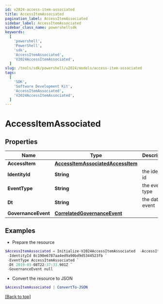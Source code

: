 ```yaml
---
id: v2024-access-item-associated
title: AccessItemAssociated
pagination_label: AccessItemAssociated
sidebar_label: AccessItemAssociated
sidebar_class_name: powershellsdk
keywords:
  [
    'powershell',
    'PowerShell',
    'sdk',
    'AccessItemAssociated',
    'V2024AccessItemAssociated',
  ]
slug: /tools/sdk/powershell/v2024/models/access-item-associated
tags:
  [
    'SDK',
    'Software Development Kit',
    'AccessItemAssociated',
    'V2024AccessItemAssociated',
  ]
---
```


# AccessItemAssociated

## Properties

| Name | Type | Description | Notes |
| --- | --- | --- | --- |
| **AccessItem** | [**AccessItemAssociatedAccessItem**](access-item-associated-access-item) |  | [optional] |
| **IdentityId** | **String** | the identity id | [optional] |
| **EventType** | **String** | the event type | [optional] |
| **Dt** | **String** | the date of event | [optional] |
| **GovernanceEvent** | [**CorrelatedGovernanceEvent**](correlated-governance-event) |  | [optional] |

## Examples

- Prepare the resource

```powershell
$AccessItemAssociated = Initialize-V2024AccessItemAssociated  -AccessItem null `
 -IdentityId 8c190e6787aa4ed9a90bd9d5344523fb `
 -EventType AccessItemAssociated `
 -Dt 2019-03-08T22:37:33.901Z `
 -GovernanceEvent null
```

- Convert the resource to JSON

```powershell
$AccessItemAssociated | ConvertTo-JSON
```

[[Back to top]](#)
